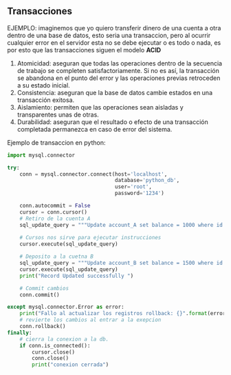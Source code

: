 ## Transacciones
EJEMPLO:
imaginemos que yo quiero transferir dinero de una cuenta a otra dentro de una base de datos, esto seria 
una transaccion, pero al ocurrir cualquier error en el servidor esta no se debe ejecutar o es todo o nada,
es por esto que las transacciones siguen el modelo **ACID**

1. Atomicidad: aseguran que todas las operaciones dentro de la secuencia de trabajo se completen satisfactoriamente. Si no es así, la transacción se abandona en el punto del error y las operaciones previas retroceden a su estado inicial.
2. Consistencia: aseguran que la base de datos cambie estados en una transacción exitosa.
3. Aislamiento: permiten que las operaciones sean aisladas y transparentes unas de otras.
4. Durabilidad: aseguran que el resultado o efecto de una transacción completada permanezca en caso de error del sistema.


Ejemplo de transaccion en python:

```python
import mysql.connector

try:
    conn = mysql.connector.connect(host='localhost',
                                   database='python_db',
                                   user='root',
                                   password='1234')

    conn.autocommit = False
    cursor = conn.cursor()
    # Retiro de la cuenta A 
    sql_update_query = """Update account_A set balance = 1000 where id = 1"""
    
    # Cursos nos sirve para ejecutar instrucciones
    cursor.execute(sql_update_query)

    # Deposito a la cuetna B 
    sql_update_query = """Update account_B set balance = 1500 where id = 2"""
    cursor.execute(sql_update_query)
    print("Record Updated successfully ")

    # Commit cambios
    conn.commit()

except mysql.connector.Error as error:
    print("Fallo al actualizar los registros rollback: {}".format(error))
    # revierte los cambios al entrar a la exepcion
    conn.rollback()
finally:
    # cierra la conexion a la db.
    if conn.is_connected():
        cursor.close()
        conn.close()
        print("conexion cerrada")
```
